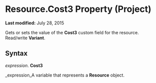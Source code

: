 
# Resource.Cost3 Property (Project)

 **Last modified:** July 28, 2015

Gets or sets the value of the  **Cost3** custom field for the resource. Read/write **Variant**.

## Syntax

 _expression_. **Cost3**

 _expression_A variable that represents a  **Resource** object.

